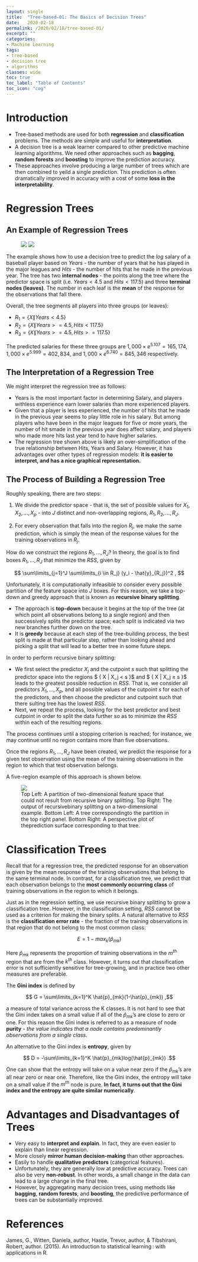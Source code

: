 ```yaml
---
layout: single
title:  "Tree-based-01: The Basics of Decision Trees"
date:   2020-02-18
permalink: /2020/02/18/tree-based-01/
excerpt: ""
categories: 
- Machine Learning
tags:
- tree-based
- decision tree
- algorithms
classes: wide
toc: true
toc_label: "Table of Contents"
toc_icon: "cog"
---
```


# Introduction

- Tree-based methods are used for both **regression** and **classification** problems. The methods are simple and useful for **interpretation**.
- A decision tree is a weak learner compared to other predictive machine learning algorithms. We need other approaches such as **bagging**, **random forests** and **boosting** to improve the prediction accuracy.
- These approaches involve producing a large number of trees which are then combined to yeild a single prediction. This prediction is often dramatically improved in accuracy with a cost of some **loss in the interpretability**.

# Regression Trees

## An Example of Regression Trees

<figure class="half">
	<img src="https://github.com/datasciblog/datasciblog.github.io/blob/master/_posts/images/2020-02-18-tree-based-methods-01/1.png?raw=true">
    <img src="https://github.com/datasciblog/datasciblog.github.io/blob/master/_posts/images/2020-02-18-tree-based-methods-01/2.png?raw=true">
</figure>

The example shows how to use a decision tree to predict the *log* salary of a baseball player based on *Years* - the number of years that he has played in the major leagues and *Hits* - the number of hits that he made in the previous year. The tree has two **internal nodes** - the points along the tree where the predictor space is split (i.e. $Years < 4.5$ and $Hits < 117.5$) and three **terminal nodes (leaves)**. The number in each leaf is the **mean** of the response for the observations that fall there.

Overall, the tree segments all players into three groups (or leaves): 
- $R_1 = \{ X \| Years<4.5 \}$
- $R_2 = \{ X \| Years>=4.5,Hits<117.5 \}$
- $R_3 = \{ X \| Years>=4.5, Hits>=117.5 \}$

The predicted salaries for these three groups are $1,000 \times e^{5.107} = 165,174$, $1,000 \times e^{5.999} = 402,834$, and $1,000 \times e^{6.740} = 845,346$ respectively.

## The Interpretation of a Regression Tree
We might interpret the regression tree as follows: 
- Years is the most important factor in determining Salary, and players withless experience earn lower salaries than more experienced players. 
- Given that a player is less experienced, the number of hits that he made in the previous year seems to play little role in his salary. But among players who have been in the major leagues for five or more years, the number of hit smade in the previous year does affect salary, and players who made more hits last year tend to have higher salaries. 
- The regression tree shown above is likely an over-simplification of the true relationship between Hits, Years and Salary. However, it has advantages over other types of regression models: **it is easier to interpret, and has a nice graphical representation.**

## The Process of Building a Regression Tree

Roughly speaking, there are two steps:

1. We divide the predictor space - that is, the set of possible values for $X_1, X_2, ... , X_p$ - into $J$ distinct and non-overlapping regions, $R_1, R_2, ... , R_J$.

2. For every observation that falls into the region $R_j$, we make the same prediction, which is simply the mean of the response values for the training observations in $R_j$.

How do we construct the regions $R_1, ... , R_J$? In theory, the goal is to find boxes $R_1, ... , R_J$ that minimize the $RSS$, given by

$$ \sum\limits_{j=1}^J \sum\limits_{i \in R_j} (y_i - \hat{y}_{R_j})^2 , $$

Unfortunately, it is computationally infeasible to consider every possible partition of the feature space into $J$ boxes. For this reason, we take a top-down and greedy approach that is known as **recursive binary splitting**. 
- The approach is **top-down** because it begins at the top of the tree (at which point all observations belong to a single region) and then successively splits the predictor space; each split is indicated via two new branches further down on the tree. 
- It is **greedy** because at each step of the tree-building process, the best split is made at that particular step, rather than looking ahead and picking a split that will lead to a better tree in some future steps.

In order to perform recursive binary splitting:
- We first select the predictor $X_j$ and the cutpoint $s$ such that splitting the predictor space into the regions $ \{ X \| X_j < s \}$ and $ \{ X \| X_j ≥ s \}$ leads to the greatest possible reduction in $RSS$. That is, we consider all predictors $X_1, ... , X_p$, and all possible values of the cutpoint $s$ for each of the predictors, and then choose the predictor and cutpoint such that there sulting tree has the lowest $RSS$.
- Next, we repeat the process, looking for the best predictor and best cutpoint in order to split the data further so as to minimize the $RSS$ within each of the resulting regions. 

The process continues until a stopping criterion is reached; for instance, we may continue until no region contains more than five observations.

Once the regions $R_1, ... , R_J$ have been created, we predict the response for a given test observation using the mean of the training observations in the region to which that test observation belongs.

A five-region example of this approach is shown below.

<figure>
	<img src="https://github.com/datasciblog/datasciblog.github.io/blob/master/_posts/images/2020-02-18-tree-based-methods-01/4.png?raw=true">
    <figcaption>Top Left: A partition of two-dimensional feature space that could not result from recursive binary splitting. Top Right: The output of recursivebinary splitting on a two-dimensional example. Bottom Left: A tree correspondingto the partition in the top right panel. Bottom Right: A perspective plot of theprediction surface corresponding to that tree.</figcaption>
</figure>

# Classification Trees

Recall that for a regression tree, the predicted response for an observation is given by the mean response of the training observations that belong to the same terminal node. In contrast, for a classification tree, we predict that each observation belongs to the **most commonly occurring class** of training observations in the region to which it belongs.

Just as in the regression setting, we use recursive binary splitting to grow a classification tree. However, in the classification setting, $RSS$ cannot be used as a criterion for making the binary splits. A natural alternative to $RSS$ is the **classification error rate** - the fraction of the training observations in that region that do not belong to the most common class:

$$ E = 1 - max_k(\hat{p}_{mk}) $$

Here $\hat{p}_{mk}$ represents the proportion of training observations in the $m^{th}$ region that are from the $k^{th}$ class. However, it turns out that classification error is not sufficiently sensitive for tree-growing, and in practice two other measures are preferable. 

The **Gini index** is defined by

$$ G = \sum\limits_{k=1}^K \hat{p}_{mk}(1-\hat{p}_{mk}) ,$$

a measure of total variance across the K classes. It is not hard to see that the Gini index takes on a small value if all of the $\hat{p}_{mk}$’s are close to zero or one. For this reason the Gini index is referred to as a measure of node **purity** - *the value indicates that a node contains predominantly observations from a single class*.

An alternative to the Gini index is **entropy**, given by

$$ D = -\sum\limits_{k=1}^K  \hat{p}_{mk}log(\hat{p}_{mk}) .$$

One can show that the entropy will take on a value near zero if the $\hat{p}_{mk}$’s are all near zero or near one. Therefore, like the Gini index, the entropy will take on a small value if the $m^{th}$ node is pure. **In fact, it turns out that the Gini index and the entropy are quite similar numerically**.

# Advantages and Disadvantages of Trees

- Very easy to **interpret and explain**. In fact, they are even easier to explain than linear regression.
- More closely **mirror human decision-making** than other approaches.
- Easily to handle **qualitative predictors** (categorical features).
- Unfortunately, they are generally low at predictive accuracy. Trees can also be very **non-robust**. In other words, a small change in the data can lead to a large change in the final tree.
- However, by aggregating many decision trees, using methods like **bagging**, **random forests**, and **boosting**, the predictive performance of trees can be substantially improved.

# References

  James, G., Witten, Daniela, author, Hastie, Trevor, author, & Tibshirani, Robert, author. (2015). An introduction to statistical learning : with applications in R.